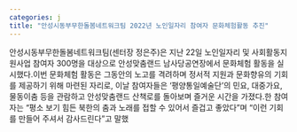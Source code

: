 ```yaml
---
categories: j
title: "안성시동부무한돌봄네트워크팀 2022년 노인일자리 참여자 문화체험활동 추진"
---
```

안성시동부무한돌봄네트워크팀(센터장 정은주)은 지난 22일 노인일자리 및 사회활동지원사업 참여자 300명을 대상으로 안성맞춤랜드 남사당공연장에서 문화체험 활동을 실시했다.이번 문화체험 활동은 그동안의 노고를 격려하며 정서적 지원과 문화향유의 기회를 제공하기 위해 마련된 자리로, 이날 참여자들은 ‘평양통일예술단’의 민요, 대중가요, 물동이춤 등을 관람하고 안성맞춤랜드 산책로를 돌아보며 즐거운 시간을 가졌다.한 참여자는 “평소 보기 힘든 북한의 춤과 노래를 접할 수 있어서 즐겁고 좋았다”며 “이런 기회를 만들어 주셔서 감사드린다”고 말했